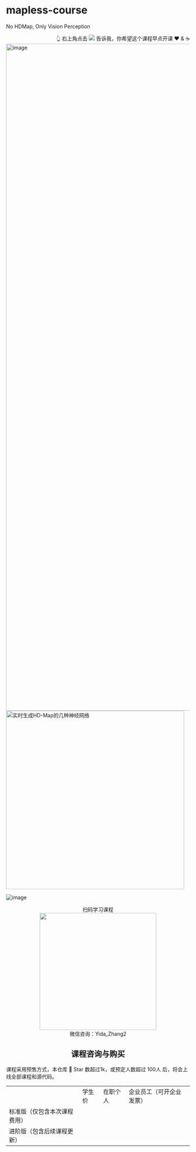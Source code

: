 # mapless-course

No HDMap, Only Vision Perception 


<div align="right">
  👆 右上角点击 <img class="ai-header-badge-img" src="https://img.shields.io/github/stars/Charmve/OccNet-Course.svg?style=social&label=Star"> 告诉我，你希望这个课程早点开课 ❤️ & ☕️
</div>

<img width="1824" alt="image" src="https://github.com/Charmve/mapless-course/assets/29084184/a8ff2c8a-9e88-4cbe-8c93-b060b3a0d0f2">

<img width="488" alt="实时生成HD-Map的几种神经网络" src="https://github.com/Charmve/mapless-course/assets/29084184/e7a817e6-8df6-4006-b064-0f7d1a0ee39a">

![image](https://github.com/Charmve/mapless-course/assets/29084184/156a24e0-c952-4cd7-9036-16e22c93818c)


<p align="center">
  扫码学习课程<br>

  <img width="320" src="https://github.com/Charmve/computer-vision-in-action/assets/29084184/05068a02-dd55-471e-90ea-f9e5ba6974fe" alts="vx: YidaZhang2">
  <br>
  微信咨询：Yida_Zhang2
</p>

<h2 align="center">课程咨询与购买</h2>

课程采用预售方式，本仓库 🌟 Star 数超过1k，或预定人数超过 100人 后，将会上线全部课程和源代码。

<table>
  <tbody>
    <th>
      <td>
        学生价
      </td>
      <td>
        在职个人
      </td>
      <td>
        企业员工（可开企业发票）
      </td>
    </th>
    <tr>
      <td>
        标准版（仅包含本次课程费用）
      </td>
      <td>
      </td>
      <td>
      </td>
      <td>
      </td>
    </tr>
    <tr>
      <td>
        进阶版（包含后续课程更新）
      </td>
      <td>
      </td>
      <td>
      </td>
      <td>
      </td>
    </tr>
  </tbody>
</table>


